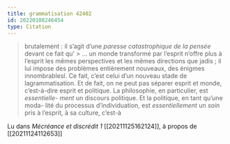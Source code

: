 ```yaml
---
title: grammatisation 42402
id: 20220108246454
type: Citation
---
```


> brutalement : il s’agit d’une *paresse catastrophique de la pensée* devant ce fait qu’ &gt; ... un monde transformé par l’esprit n’offre plus à l’esprit les mêmes perspectives et les mêmes directions que jadis ; il lui impose des problèmes entièrement nouveaux, des énigmes innombrablesl. Ce fait, c’est celui d’un nouveau stade de lagrammatisation. Et de fait, on ne peut pas séparer esprit et monde, c’est-à-dire esprit et politique. La philosophie, en particulier, est *essentielle- ment* un discours politique. Et la politique, en tant qu’une moda- lité du processus d’individuation, est *essentiellement* un *soin* pris à l’esprit, à sa culture, c’est-à

Lu dans *Mécréance et discrédit 1* [[20211125162124]], à propos de [[20211124112653]]